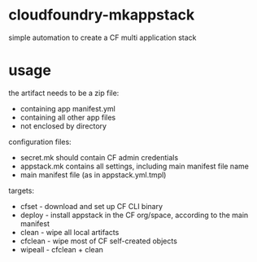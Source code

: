 # cloudfoundry-mkappstack
simple automation to create a CF multi application stack

usage
=====

the artifact needs to be a zip file:
* containing app manifest.yml
* containing all other app files
* not enclosed by directory

configuration files:
* secret.mk should contain CF admin credentials
* appstack.mk contains all settings, including main manifest file name
* main manifest file (as in appstack.yml.tmpl)

targets:
* cfset - download and set up CF CLI binary
* deploy - install appstack in the CF org/space, according to the main manifest
* clean - wipe all local artifacts
* cfclean - wipe most of CF self-created objects
* wipeall - cfclean + clean
